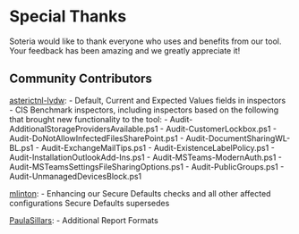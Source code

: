 # Special Thanks
Soteria would like to thank everyone who uses and benefits from our tool. 
Your feedback has been amazing and we greatly appreciate it!


## Community Contributors
[asterictnl-lvdw](https://github.com/asterictnl-lvdw): 
    - Default, Current and Expected Values fields in inspectors
    - CIS Benchmark inspectors, including inspectors based on the following that brought new functionality to the tool:
        - Audit-AdditionalStorageProvidersAvailable.ps1
        - Audit-CustomerLockbox.ps1
        - Audit-DoNotAllowInfectedFilesSharePoint.ps1
        - Audit-DocumentSharingWL-BL.ps1
        - Audit-ExchangeMailTips.ps1
        - Audit-ExistenceLabelPolicy.ps1
        - Audit-InstallationOutlookAdd-Ins.ps1
        - Audit-MSTeams-ModernAuth.ps1
        - Audit-MSTeamsSettingsFileSharingOptions.ps1
        - Audit-PublicGroups.ps1
        - Audit-UnmanagedDevicesBlock.ps1

[mlinton](https://github.com/mlinton):
    - Enhancing our Secure Defaults checks and all other affected configurations Secure Defaults supersedes

[PaulaSillars](https://github.com/PaulaSillars):
    - Additional Report Formats